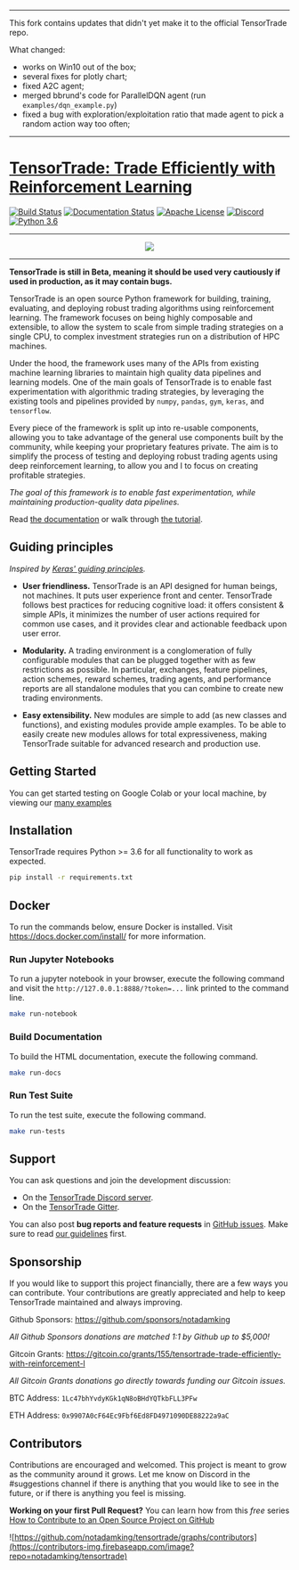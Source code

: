 ﻿---

This fork contains updates that didn't yet make it to the official TensorTrade repo.

What changed:
- works on Win10 out of the box;
- several fixes for plotly chart;
- fixed A2C agent;
- merged bbrund's code for ParallelDQN agent (run `examples/dqn_example.py`)
- fixed a bug with exploration/exploitation ratio that made agent to pick a random action way too often;
---

# [TensorTrade: Trade Efficiently with Reinforcement Learning](https://towardsdatascience.com/trade-smarter-w-reinforcement-learning-a5e91163f315?source=friends_link&sk=ea3afd0a305141eb9147be4718826dfb)

[![Build Status](https://travis-ci.com/tensortrade-org/tensortrade.svg?branch=master)](https://travis-ci.org/tensortrade-org/tensortrade)
[![Documentation Status](https://readthedocs.org/projects/tensortrade/badge/?version=latest)](https://tensortrade.org)
[![Apache License](https://img.shields.io/github/license/tensortrade-org/tensortrade.svg?color=brightgreen)](http://www.apache.org/licenses/LICENSE-2.0)
[![Discord](https://img.shields.io/discord/592446624882491402.svg?color=brightgreen)](https://discord.gg/ZZ7BGWh)
[![Python 3.6](https://img.shields.io/badge/python-3.6-blue.svg)](https://www.python.org/downloads/release/python-360/)

---

<div align="center">
  <img src="https://github.com/notadamking/tensortrade/blob/master/docs/source/_static/logo.jpg">
</div>

---

**TensorTrade is still in Beta, meaning it should be used very cautiously if used in production, as it may contain bugs.**

TensorTrade is an open source Python framework for building, training, evaluating, and deploying robust trading algorithms using reinforcement learning. The framework focuses on being highly composable and extensible, to allow the system to scale from simple trading strategies on a single CPU, to complex investment strategies run on a distribution of HPC machines.

Under the hood, the framework uses many of the APIs from existing machine learning libraries to maintain high quality data pipelines and learning models. One of the main goals of TensorTrade is to enable fast experimentation with algorithmic trading strategies, by leveraging the existing tools and pipelines provided by `numpy`, `pandas`, `gym`, `keras`, and `tensorflow`.

Every piece of the framework is split up into re-usable components, allowing you to take advantage of the general use components built by the community, while keeping your proprietary features private. The aim is to simplify the process of testing and deploying robust trading agents using deep reinforcement learning, to allow you and I to focus on creating profitable strategies.

_The goal of this framework is to enable fast experimentation, while maintaining production-quality data pipelines._

Read [the documentation](http://tensortrade.org) or walk through [the tutorial](https://towardsdatascience.com/trade-smarter-w-reinforcement-learning-a5e91163f315?source=friends_link&sk=ea3afd0a305141eb9147be4718826dfb).

## Guiding principles

_Inspired by [Keras' guiding principles](https://github.com/keras-team/keras)._

- **User friendliness.** TensorTrade is an API designed for human beings, not machines. It puts user experience front and center. TensorTrade follows best practices for reducing cognitive load: it offers consistent & simple APIs, it minimizes the number of user actions required for common use cases, and it provides clear and actionable feedback upon user error.

- **Modularity.** A trading environment is a conglomeration of fully configurable modules that can be plugged together with as few restrictions as possible. In particular, exchanges, feature pipelines, action schemes, reward schemes, trading agents, and performance reports are all standalone modules that you can combine to create new trading environments.

- **Easy extensibility.** New modules are simple to add (as new classes and functions), and existing modules provide ample examples. To be able to easily create new modules allows for total expressiveness, making TensorTrade suitable for advanced research and production use.

## Getting Started

You can get started testing on Google Colab or your local machine, by viewing our [many examples](https://github.com/notadamking/tensortrade/tree/master/examples)

## Installation

TensorTrade requires Python >= 3.6 for all functionality to work as expected.

```bash
pip install -r requirements.txt
```

## Docker

To run the commands below, ensure Docker is installed. Visit https://docs.docker.com/install/ for more information.

### Run Jupyter Notebooks

To run a jupyter notebook in your browser, execute the following command and visit the `http://127.0.0.1:8888/?token=...` link printed to the command line.

```bash
make run-notebook
```

### Build Documentation

To build the HTML documentation, execute the following command.

```bash
make run-docs
```

### Run Test Suite

To run the test suite, execute the following command.

```bash
make run-tests
```

## Support

You can ask questions and join the development discussion:

- On the [TensorTrade Discord server](https://discord.gg/ZZ7BGWh).
- On the [TensorTrade Gitter](https://gitter.im/tensortrade-framework/community).

You can also post **bug reports and feature requests** in [GitHub issues](https://github.com/notadamking/tensortrade/issues). Make sure to read [our guidelines](https://github.com/notadamking/tensortrade/blob/master/CONTRIBUTING.md) first.

## Sponsorship

If you would like to support this project financially, there are a few ways you can contribute. Your contributions are greatly appreciated and help to keep TensorTrade maintained and always improving.

Github Sponsors: https://github.com/sponsors/notadamking

_All Github Sponsors donations are matched 1:1 by Github up to \$5,000!_

Gitcoin Grants: https://gitcoin.co/grants/155/tensortrade-trade-efficiently-with-reinforcement-l

_All Gitcoin Grants donations go directly towards funding our Gitcoin issues._

BTC Address: `1Lc47bhYvdyKGk1qN8oBHdYQTkbFLL3PFw`

ETH Address: `0x9907A0cF64Ec9Fbf6Ed8FD4971090DE88222a9aC`

## Contributors

Contributions are encouraged and welcomed. This project is meant to grow as the community around it grows. Let me know on Discord in the #suggestions channel if there is anything that you would like to see in the future, or if there is anything you feel is missing.

**Working on your first Pull Request?** You can learn how from this _free_ series [How to Contribute to an Open Source Project on GitHub](https://egghead.io/series/how-to-contribute-to-an-open-source-project-on-github)

![https://github.com/notadamking/tensortrade/graphs/contributors](https://contributors-img.firebaseapp.com/image?repo=notadamking/tensortrade)
